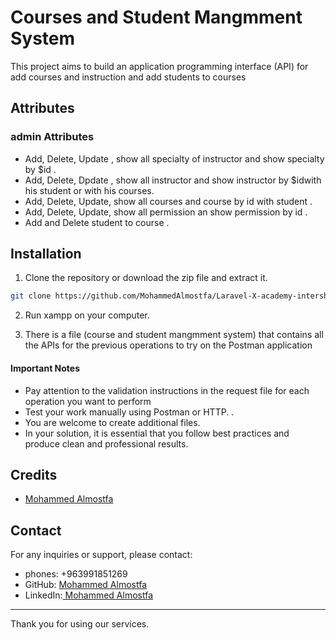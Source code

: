 # Courses and Student Mangmment System

This project aims to build an application programming interface (API) for add courses and instruction and add students to courses

## Attributes

### admin Attributes

-   Add, Delete, Update , show all specialty of instructor and show specialty by $id .
-   Add, Delete, Dpdate , show all instructor and show instructor by $idwith his student or with his courses.
-   Add, Delete, Update, show all courses and course by id with student .
-   Add, Delete, Update, show all permission an show permission by id .
-   Add and Delete student to course .

## Installation

1. Clone the repository or download the zip file and extract it.

```bash
git clone https://github.com/MohammedAlmostfa/Laravel-X-academy-intership/tree/main/Users%20Roles%20an%20permission
```

2. Run xampp on your computer.

3. There is a file (course and student mangmment system) that contains all the APIs for the previous operations to try on the Postman application

#### Important Notes

-   Pay attention to the validation instructions in the request file for each operation you want to perform
-   Test your work manually using Postman or HTTP. .
-   You are welcome to create additional files.
-   In your solution, it is essential that you follow best practices and produce clean and professional results.

## Credits

-   [Mohammed Almostfa ](https://github.com/MohammedAlmostfa)

## Contact

For any inquiries or support, please contact:

-   phones: +963991851269
-   GitHub: [Mohammed Almostfa ](https://github.com/MohammedAlmostfa)
-   LinkedIn:[ Mohammed Almostfa](https://www.linkedin.com/in/mohammed-almostfa-63b3a7240/)

---

Thank you for using our services.
